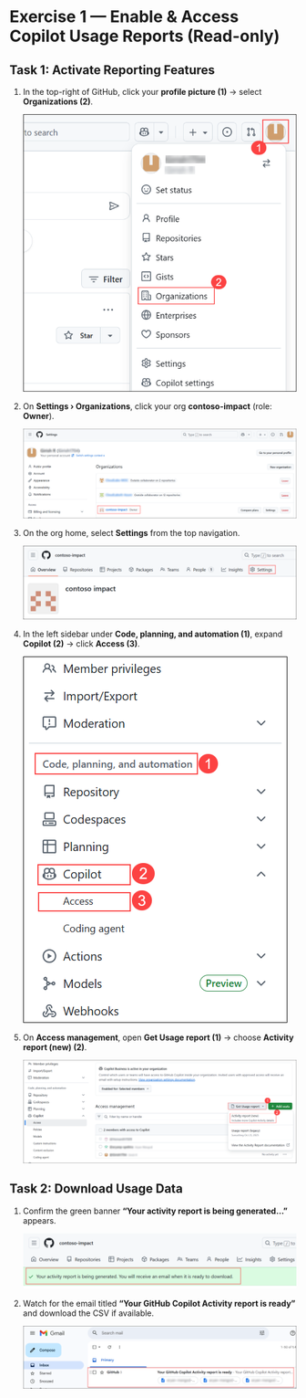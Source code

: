 # Exercise 1 — Enable & Access Copilot Usage Reports (Read-only)

## Task 1: Activate Reporting Features

1. In the top-right of GitHub, click your **profile picture (1)** → select **Organizations (2)**.

   ![](../media/gt-co-ex1-g1.png)

1. On **Settings › Organizations**, click your org **contoso-impact** (role: **Owner**).  

   ![](../media/gt-co-ex1-g2.png)

1. On the org home, select **Settings** from the top navigation.  

   ![](../media/gt-co-ex1-g3.png)

1. In the left sidebar under **Code, planning, and automation (1)**, expand **Copilot (2)** → click **Access (3)**.  

   ![](../media/gt-co-ex1-g4.png)

1. On **Access management**, open **Get Usage report (1)** → choose **Activity report (new) (2)**.

   ![](../media/gt-co-ex1-g5.png)

## Task 2: Download Usage Data

1. Confirm the green banner **“Your activity report is being generated…”** appears.  

   ![](../media/gt-co-ex1-g6.png)

1. Watch for the email titled **“Your GitHub Copilot Activity report is ready”** and download the CSV if available.  

   ![](../media/gt-co-ex1-g7.png)
